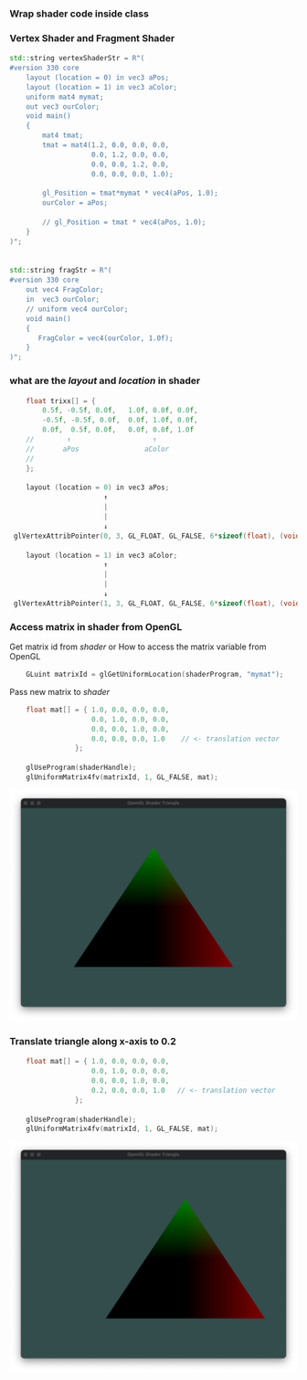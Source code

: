 ### Wrap shader code inside class

### Vertex Shader and Fragment Shader
``` cpp
std::string vertexShaderStr = R"(
#version 330 core
    layout (location = 0) in vec3 aPos;
    layout (location = 1) in vec3 aColor;
    uniform mat4 mymat;
    out vec3 ourColor;
    void main()
    {
        mat4 tmat;
        tmat = mat4(1.2, 0.0, 0.0, 0.0,
                    0.0, 1.2, 0.0, 0.0,
                    0.0, 0.0, 1.2, 0.0,
                    0.0, 0.0, 0.0, 1.0);

        gl_Position = tmat*mymat * vec4(aPos, 1.0);
        ourColor = aPos;

        // gl_Position = tmat * vec4(aPos, 1.0);
    }
)";


std::string fragStr = R"(
#version 330 core
    out vec4 FragColor;
    in  vec3 ourColor;
    // uniform vec4 ourColor;
    void main()
    {
       FragColor = vec4(ourColor, 1.0f);
    }
)";

```

### what are the *layout* and *location* in shader

``` cpp
    float trixx[] = {
        0.5f, -0.5f, 0.0f,   1.0f, 0.0f, 0.0f,
        -0.5f, -0.5f, 0.0f,  0.0f, 1.0f, 0.0f,
        0.0f,  0.5f, 0.0f,   0.0f, 0.0f, 1.0f
    //        ↑                    ↑
    //       aPos                aColor
    //
    };

    layout (location = 0) in vec3 aPos;
                       ↑
                       |
                       |                                                + -> aPos
                       ↓                                                ↓
 glVertexAttribPointer(0, 3, GL_FLOAT, GL_FALSE, 6*sizeof(float), (void*)0);

    layout (location = 1) in vec3 aColor;
                       ↑
                       |
                       |                                                      +-> aColor
                       ↓                                                      ↓
 glVertexAttribPointer(1, 3, GL_FLOAT, GL_FALSE, 6*sizeof(float), (void*)(3*sizeof(float)));
```

### Access matrix in shader from OpenGL
Get matrix id from *shader* or How to access the matrix variable from OpenGL
``` cpp
	GLuint matrixId = glGetUniformLocation(shaderProgram, "mymat");
```
Pass new matrix to *shader*

``` cpp
    float mat[] = { 1.0, 0.0, 0.0, 0.0,
                    0.0, 1.0, 0.0, 0.0,
                    0.0, 0.0, 1.0, 0.0,
                    0.0, 0.0, 0.0, 1.0    // <- translation vector
                };

    glUseProgram(shaderHandle);
    glUniformMatrix4fv(matrixId, 1, GL_FALSE, mat);
```

![Shader Triangles](shader-cppclass.png)

### Translate triangle along x-axis to 0.2
``` cpp
    float mat[] = { 1.0, 0.0, 0.0, 0.0,
                    0.0, 1.0, 0.0, 0.0,
                    0.0, 0.0, 1.0, 0.0,
                    0.2, 0.0, 0.0, 1.0   // <- translation vector
                };

    glUseProgram(shaderHandle);
    glUniformMatrix4fv(matrixId, 1, GL_FALSE, mat);
```
![Shader Triangles](shader-translation.png)
